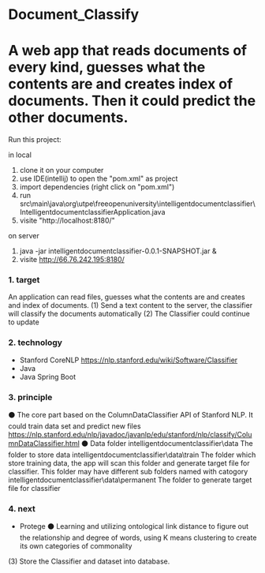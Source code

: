# Document_Classify
# A web app that reads documents of every kind, guesses what the contents are and creates index of documents. Then it could predict the other documents.

Run this project:

in local
1. clone it on your computer
2. use IDE(intellij) to open the "pom.xml" as project
3. import dependencies (right click on "pom.xml")
4. run src\main\java\org\utpe\freeopenuniversity\intelligentdocumentclassifier\IntelligentdocumentclassifierApplication.java
5. visite "http://localhost:8180/"

on server
1. java -jar intelligentdocumentclassifier-0.0.1-SNAPSHOT.jar &
2. visite http://66.76.242.195:8180/

### 1. target

An application can read files, guesses what the contents are and creates and index of documents.
(1) Send a text content to the server, the classifier will classify the documents automatically
(2) The Classifier could continue to update 
  

### 2. technology

* Stanford CoreNLP 
https://nlp.stanford.edu/wiki/Software/Classifier
* Java  
* Java Spring Boot


### 3. principle
⚫ The core part based on the ColumnDataClassifier API of Stanford NLP. It could train data set and predict new files
https://nlp.stanford.edu/nlp/javadoc/javanlp/edu/stanford/nlp/classify/ColumnDataClassifier.html
⚫ Data folder
intelligentdocumentclassifier\data                        The folder to store data
intelligentdocumentclassifier\data\train                  The folder which store training data, the app will scan this folder and generate target file for classifier. This folder may have different sub folders named with catogory
intelligentdocumentclassifier\data\permanent              The folder to generate target file for classifier


### 4. next

* Protege
⚫ Learning and utilizing ontological link distance to figure out the relationship and degree of words, using K means clustering to create its own categories of commonality

(3) Store the Classifier and dataset into database.
